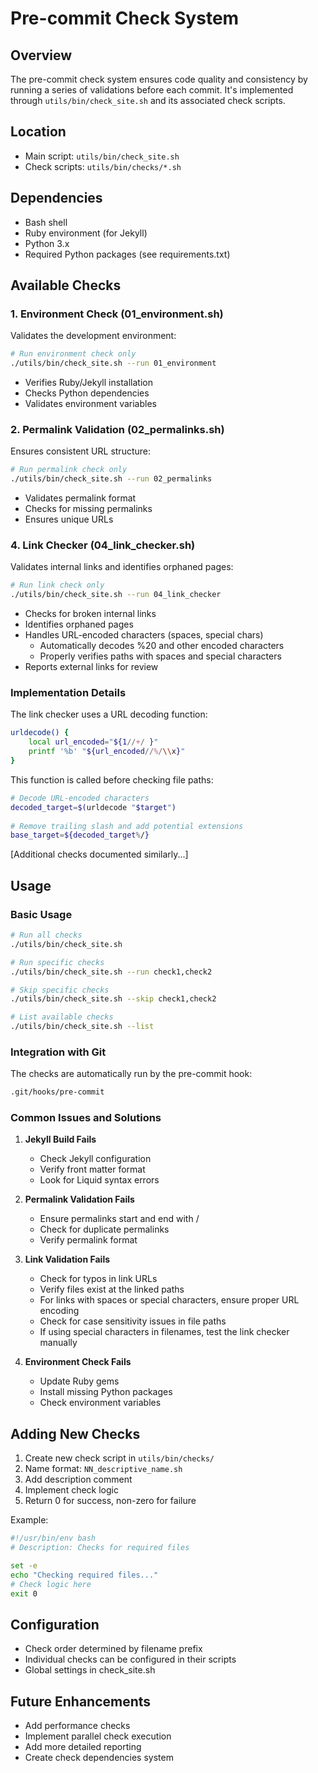 # Pre-commit Check System

## Overview
The pre-commit check system ensures code quality and consistency by running a series of validations before each commit. It's implemented through `utils/bin/check_site.sh` and its associated check scripts.

## Location
- Main script: `utils/bin/check_site.sh`
- Check scripts: `utils/bin/checks/*.sh`

## Dependencies
- Bash shell
- Ruby environment (for Jekyll)
- Python 3.x
- Required Python packages (see requirements.txt)

## Available Checks

### 1. Environment Check (01_environment.sh)
Validates the development environment:
```bash
# Run environment check only
./utils/bin/check_site.sh --run 01_environment
```
- Verifies Ruby/Jekyll installation
- Checks Python dependencies
- Validates environment variables

### 2. Permalink Validation (02_permalinks.sh)
Ensures consistent URL structure:
```bash
# Run permalink check only
./utils/bin/check_site.sh --run 02_permalinks
```
- Validates permalink format
- Checks for missing permalinks
- Ensures unique URLs

### 4. Link Checker (04_link_checker.sh)
Validates internal links and identifies orphaned pages:
```bash
# Run link check only
./utils/bin/check_site.sh --run 04_link_checker
```
- Checks for broken internal links
- Identifies orphaned pages
- Handles URL-encoded characters (spaces, special chars)
  - Automatically decodes %20 and other encoded characters
  - Properly verifies paths with spaces and special characters
- Reports external links for review

### Implementation Details
The link checker uses a URL decoding function:
```bash
urldecode() {
    local url_encoded="${1//+/ }"
    printf '%b' "${url_encoded//%/\\x}"
}
```

This function is called before checking file paths:
```bash
# Decode URL-encoded characters
decoded_target=$(urldecode "$target")
            
# Remove trailing slash and add potential extensions
base_target=${decoded_target%/}
```

[Additional checks documented similarly...]

## Usage

### Basic Usage
```bash
# Run all checks
./utils/bin/check_site.sh

# Run specific checks
./utils/bin/check_site.sh --run check1,check2

# Skip specific checks
./utils/bin/check_site.sh --skip check1,check2

# List available checks
./utils/bin/check_site.sh --list
```

### Integration with Git
The checks are automatically run by the pre-commit hook:
```bash
.git/hooks/pre-commit
```

### Common Issues and Solutions
1. **Jekyll Build Fails**
   - Check Jekyll configuration
   - Verify front matter format
   - Look for Liquid syntax errors

2. **Permalink Validation Fails**
   - Ensure permalinks start and end with /
   - Check for duplicate permalinks
   - Verify permalink format

3. **Link Validation Fails**
   - Check for typos in link URLs
   - Verify files exist at the linked paths 
   - For links with spaces or special characters, ensure proper URL encoding
   - Check for case sensitivity issues in file paths
   - If using special characters in filenames, test the link checker manually

4. **Environment Check Fails**
   - Update Ruby gems
   - Install missing Python packages
   - Check environment variables

## Adding New Checks
1. Create new check script in `utils/bin/checks/`
2. Name format: `NN_descriptive_name.sh`
3. Add description comment
4. Implement check logic
5. Return 0 for success, non-zero for failure

Example:
```bash
#!/usr/bin/env bash
# Description: Checks for required files

set -e
echo "Checking required files..."
# Check logic here
exit 0
```

## Configuration
- Check order determined by filename prefix
- Individual checks can be configured in their scripts
- Global settings in check_site.sh

## Future Enhancements
- Add performance checks
- Implement parallel check execution
- Add more detailed reporting
- Create check dependencies system 